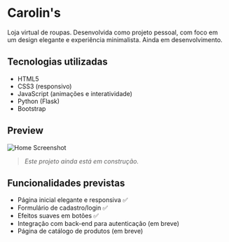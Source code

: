 # Carolin's

Loja virtual de roupas. Desenvolvida como projeto pessoal, com foco em um design elegante e experiência minimalista. Ainda em desenvolvimento.

##  Tecnologias utilizadas
- HTML5
- CSS3 (responsivo)
- JavaScript (animações e interatividade)
- Python (Flask)
- Bootstrap

##  Preview
![Home Screenshot](link-da-imagem)

>  *Este projeto ainda está em construção.*

## Funcionalidades previstas
- Página inicial elegante e responsiva ✅
- Formulário de cadastro/login ✅
- Efeitos suaves em botões ✅
- Integração com back-end para autenticação (em breve)
- Página de catálogo de produtos (em breve)
